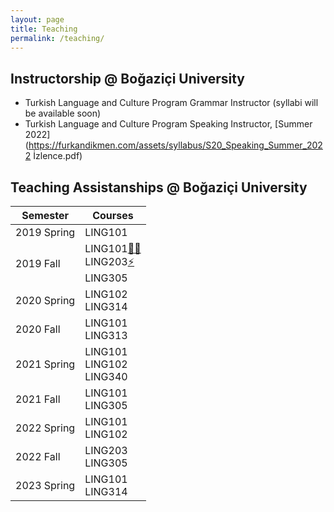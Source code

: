 ```yaml
---
layout: page
title: Teaching
permalink: /teaching/
---
```


## Instructorship @ Boğaziçi University

- Turkish Language and Culture Program Grammar Instructor (syllabi will be available soon)
- Turkish Language and Culture Program Speaking Instructor, [Summer 2022](https://furkandikmen.com/assets/syllabus/S20_Speaking_Summer_2022 İzlence.pdf) 

## Teaching Assistanships @ Boğaziçi University



[🧙‍♂️]: https://furkandikmen.com/assets/syllabus/LING101_Fall2019.pdf
[⚡️]:  https://furkandikmen.com/assets/syllabus/LING203_FALL2019.pdf
[🦉]: https://furkandikmen.com/assets/syllabus/LING305Fall2020.pdf




| Semester      | Courses                       |
|---------------|-------------------------------|
| 2019 Spring   | LING101                       |
| 2019 Fall     | LING101[🧙‍♂️]<br>LING203[⚡️]<br>LING305  |
| 2020 Spring   | LING102<br>LING314              |
| 2020 Fall     | LING101<br>LING313              |
| 2021 Spring   | LING101<br>LING102<br>LING340     |
| 2021 Fall     | LING101<br>LING305              |
| 2022 Spring   | LING101<br>LING102              |
| 2022 Fall     | LING203<br>LING305              |
| 2023 Spring   | LING101<br>LING314              |






